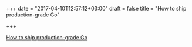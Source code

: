+++
date = "2017-04-10T12:57:12+03:00"
draft = false
title = "How to ship production-grade Go"

+++

<p><a href="https://www.oreilly.com/ideas/how-to-ship-production-grade-go">How to ship production-grade Go</a></p>
